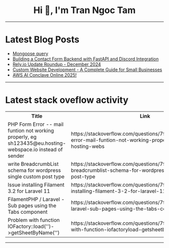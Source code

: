 <h1 align="center">Hi 👋, I'm Tran Ngoc Tam</h1>

---

# Latest Blog Posts 
<!-- BLOG-POST-LIST:START -->
- [Mongoose query](https://dev.to/anjali_gurjar_dff81513867/mongoose-query-5hga)
- [Building a Contact Form Backend with FastAPI and Discord Integration](https://dev.to/highcenburg/building-a-contact-form-backend-with-fastapi-and-discord-integration-12c8)
- [Rely.io Update Roundup - December 2024](https://dev.to/rely-io/relyio-update-roundup-december-2024-2mj2)
- [Custom Website Development - A Complete Guide for Small Businesses](https://dev.to/moeenakram/custom-website-development-a-complete-guide-for-small-businesses-3gnd)
- [AWS AI Conclave Online 2025!](https://dev.to/ravindraptech/aws-ai-conclave-online-2025-19hk)
<!-- BLOG-POST-LIST:END -->

---

# Latest stack oveflow activity
<table>
  <tr><th>Title</th><th>Link</th></tr>
  <!-- STACKOVERFLOW:START --><tr><td>PHP Form Error -- mail funtion not working properly, eg sh123435@eu.hosting-webspace.io instead of sender</td><td>https://stackoverflow.com/questions/79335752/php-form-error-mail-funtion-not-working-properly-eg-sh123435eu-hosting-webs</td></tr><tr><td>write BreadcrumbList schema for wordpress single custom post type</td><td>https://stackoverflow.com/questions/79335518/write-breadcrumblist-schema-for-wordpress-single-custom-post-type</td></tr><tr><td>Issue installing Filament 3.2 for Laravel 11</td><td>https://stackoverflow.com/questions/79335514/issue-installing-filament-3-2-for-laravel-11</td></tr><tr><td>FilamentPHP / Laravel - Sub pages using the Tabs component</td><td>https://stackoverflow.com/questions/79335491/filamentphp-laravel-sub-pages-using-the-tabs-component</td></tr><tr><td>Problem with function IOFactory::load&lpar;&#39;&#39;&rpar;-&gt;getSheetByName&lpar;&#39;&#39;&rpar;</td><td>https://stackoverflow.com/questions/79335388/problem-with-function-iofactoryload-getsheetbyname</td></tr><!-- STACKOVERFLOW:END -->
</table>

---



